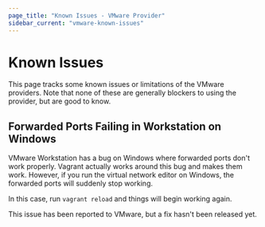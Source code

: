 ```yaml
---
page_title: "Known Issues - VMware Provider"
sidebar_current: "vmware-known-issues"
---
```


# Known Issues

This page tracks some known issues or limitations of the VMware providers.
Note that none of these are generally blockers to using the provider, but
are good to know.

## Forwarded Ports Failing in Workstation on Windows

VMware Workstation has a bug on Windows where forwarded ports don't work
properly. Vagrant actually works around this bug and makes them work. However,
if you run the virtual network editor on Windows, the forwarded ports will
suddenly stop working.

In this case, run `vagrant reload` and things will begin working again.

This issue has been reported to VMware, but a fix hasn't been released yet.
